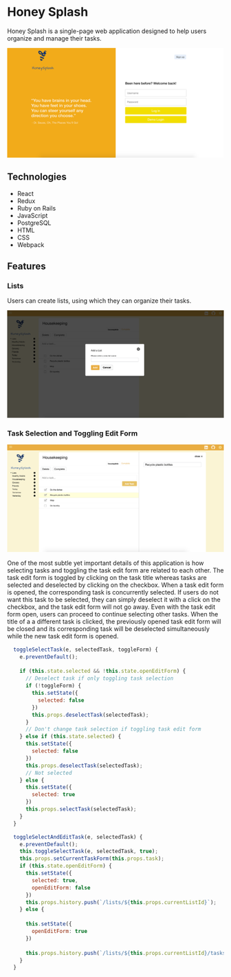 # Honey Splash
Honey Splash is a single-page web application designed to help users organize and manage their tasks.

![Image of Splash Page](splash-page.png)

## Technologies
* React
* Redux
* Ruby on Rails
* JavaScript
* PostgreSQL
* HTML
* CSS
* Webpack

## Features
### Lists
Users can create lists, using which they can organize their tasks.

![Screenshot of lsit form modal](/public/list-modal.png)

### Task Selection and Toggling Edit Form

![Screenshot of task toggling](/public/toggle-task.png)

One of the most subtle yet important details of this application is how selecting tasks and toggling the task edit form are related to each other.  The task edit form is toggled by clicking on the task title whereas tasks are selected and deselected by clicking on the checkbox. When a task edit form is opened, the corresponding task is concurrently selected.  If users do not want this task to be selected, they can simply deselect it with a click on the checkbox, and the task edit form will not go away.  Even with the task edit form open, users can proceed to continue selecting other tasks.  When the title of a a different task is clicked, the previously opened task edit form will be closed and its corresponding task will be deselected simultaneously while the new task edit form is opened.


```javascript
  toggleSelectTask(e, selectedTask, toggleForm) {
    e.preventDefault();

    if (this.state.selected && !this.state.openEditForm) {
      // Deselect task if only toggling task selection
      if (!toggleForm) {
        this.setState({
          selected: false
        })
        this.props.deselectTask(selectedTask);
      }
      // Don't change task selection if toggling task edit form
    } else if (this.state.selected) {
      this.setState({
        selected: false
      })
      this.props.deselectTask(selectedTask);
      // Not selected
    } else { 
      this.setState({
        selected: true
      })
      this.props.selectTask(selectedTask);
    }
  }
```

```javascript
  toggleSelectAndEditTask(e, selectedTask) {
    e.preventDefault();
    this.toggleSelectTask(e, selectedTask, true);
    this.props.setCurrentTaskForm(this.props.task);
    if (this.state.openEditForm) {
      this.setState({
        selected: true,
        openEditForm: false
      })
      this.props.history.push(`/lists/${this.props.currentListId}`);
    } else {

      this.setState({
        openEditForm: true
      })

      this.props.history.push(`/lists/${this.props.currentListId}/tasks/${this.props.task.id}`);
    }
  }
```
